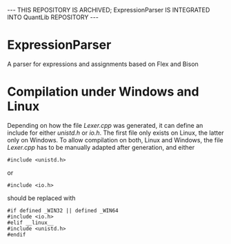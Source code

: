 --- THIS REPOSITORY IS ARCHIVED; ExpressionParser IS INTEGRATED INTO QuantLib REPOSITORY ---

# ExpressionParser
A parser for expressions and assignments based on Flex and Bison

# Compilation under Windows and Linux
Depending on how the file *Lexer.cpp* was generated, it can define an include for either *unistd.h* or *io.h*.
The first file only exists on Linux, the latter only on Windows.
To allow compilation on both, Linux and Windows, the file *Lexer.cpp* has to be manually adapted after generation, and either

```
#include <unistd.h>
```

or

```
#include <io.h>
```

should be replaced with

```
#if defined _WIN32 || defined _WIN64
#include <io.h>
#elif __linux__
#include <unistd.h>
#endif
```
